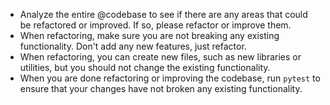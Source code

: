 - Analyze the entire @codebase to see if there are any areas that could be refactored or improved. If so, please refactor or improve them.
- When refactoring, make sure you are not breaking any existing functionality. Don't add any new features, just refactor.
- When refactoring, you can create new files, such as new libraries or utilities, but you should not change the existing functionality.
- When you are done refactoring or improving the codebase, run `pytest` to ensure that your changes have not broken any existing functionality.